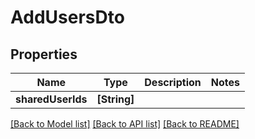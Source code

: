 # AddUsersDto

## Properties
Name | Type | Description | Notes
------------ | ------------- | ------------- | -------------
**sharedUserIds** | **[String]** |  | 

[[Back to Model list]](../README.md#documentation-for-models) [[Back to API list]](../README.md#documentation-for-api-endpoints) [[Back to README]](../README.md)


